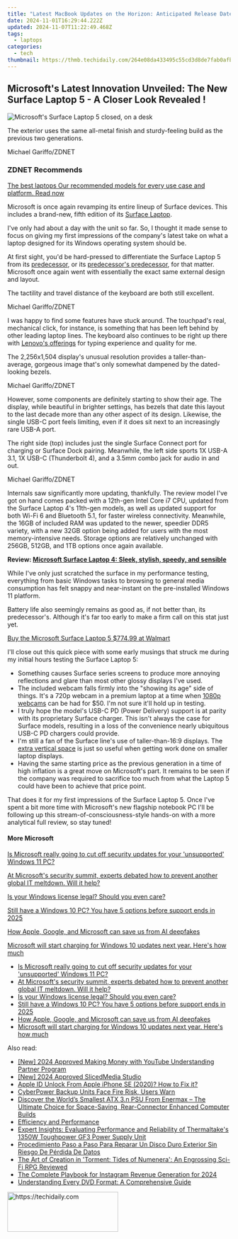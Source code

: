 ```yaml
---
title: "Latest MacBook Updates on the Horizon: Anticipated Release Date Revealed - Source: ZDNet"
date: 2024-11-01T16:29:44.222Z
updated: 2024-11-07T11:22:49.468Z
tags:
  - laptops
categories:
  - tech
thumbnail: https://thmb.techidaily.com/264e08da433495c55cd3d8de7fab0afb684fb451a8ac533f579ade7f75a2ecaa.png
---
```


## Microsoft's Latest Innovation Unveiled: The New Surface Laptop 5 - A Closer Look Revealed !

![Microsoft's Surface Laptop 5 closed, on a desk](https://www.zdnet.com/a/img/resize/276ea535dda12fd270ac4db62d4b8e79552c9c27/2022/10/24/8cea77a1-eac3-4cb1-9764-5990a5f04327/microsoft-surface-laptop-5-closed.jpg?auto=webp&width=1280)

The exterior uses the same all-metal finish and sturdy-feeling build as the previous two generations.

Michael Gariffo/ZDNET

### **ZDNET** Recommends

[The best laptops Our recommended models for every use case and platform.  Read now](https://www.zdnet.com/article/best-laptop/)

Microsoft is once again revamping its entire lineup of Surface devices. This includes a brand-new, fifth edition of its [Surface Laptop](https://buy.geni.us/Proxy.ashx?TSID=368250&GR%5FURL=https%3A%2F%2Fwww.amazon.com%2FMicrosoft-Lightweight-Processor-Multi-Tasking-Platinum%2Fdp%2FB0B8QDBFVQ%3Ftag%3Dzd-buy-button-20%26ascsubtag%3D%5F%5FCOM%5FCLICK%5FID%5F%5F%7C5342db65-d594-4d66-a19a-ce8b07c8541f%7Cdtp&dtb=1).

I've only had about a day with the unit so far. So, I thought it made sense to focus on giving my first impressions of the company's latest take on what a laptop designed for its Windows operating system should be. 

At first sight, you'd be hard-pressed to differentiate the Surface Laptop 5 from its [predecessor](https://www.zdnet.com/product/microsoft-surface-laptop-4-13-5-ryzen-7-4980u-16-gb-ram-512-gb-ssd-english/), or its [predecessor's predecessor](https://www.zdnet.com/product/microsoft-surface-laptop-3-13-5-inch/), for that matter. Microsoft once again went with essentially the exact same external design and layout. 

The tactility and travel distance of the keyboard are both still excellent. 

Michael Gariffo/ZDNET

I was happy to find some features have stuck around. The touchpad's real, mechanical click, for instance, is something that has been left behind by other leading laptop lines. The keyboard also continues to be right up there with [Lenovo's offerings](https://www.zdnet.com/article/lenovo-thinkpad-z16-review-disappointing-webcam-great-everything-else/) for typing experience and quality for me. 

The 2,256x1,504 display's unusual resolution provides a taller-than-average, gorgeous image that's only somewhat dampened by the dated-looking bezels.

Michael Gariffo/ZDNET

However, some components are definitely starting to show their age. The display, while beautiful in brighter settings, has bezels that date this layout to the last decade more than any other aspect of its design. Likewise, the single USB-C port feels limiting, even if it does sit next to an increasingly rare USB-A port. 

The right side (top) includes just the single Surface Connect port for charging or Surface Dock pairing. Meanwhile, the left side sports 1X USB-A 3.1, 1X USB-C (Thunderbolt 4), and a 3.5mm combo jack for audio in and out.

Michael Gariffo/ZDNET

Internals saw significantly more updating, thankfully. The review model I've got on hand comes packed with a 12th-gen Intel Core i7 CPU, updated from the Surface Laptop 4's 11th-gen models, as well as updated support for both Wi-Fi 6 and Bluetooth 5.1, for faster wireless connectivity. Meanwhile, the 16GB of included RAM was updated to the newer, speedier DDR5 variety, with a new 32GB option being added for users with the most memory-intensive needs. Storage options are relatively unchanged with 256GB, 512GB, and 1TB options once again available. 

**Review: [Microsoft Surface Laptop 4: Sleek, stylish, speedy, and sensible](https://www.zdnet.com/product/microsoft-surface-laptop-4-13-5-ryzen-7-4980u-16-gb-ram-512-gb-ssd-english/)**

While I've only just scratched the surface in my performance testing, everything from basic Windows tasks to browsing to general media consumption has felt snappy and near-instant on the pre-installed Windows 11 platform. 

Battery life also seemingly remains as good as, if not better than, its predecessor's. Although it's far too early to make a firm call on this stat just yet. 

[Buy the Microsoft Surface Laptop 5 $774.99 at Walmart](https://goto.walmart.com/c/5597632/568844/9383?veh=aff&sourceid=imp_000011112222333344&u=https%3A%2F%2Fwww.walmart.com%2Fip%2F1991819172&subId1=zd-__COM_CLICK_ID__-dtp)

I'll close out this quick piece with some early musings that struck me during my initial hours testing the Surface Laptop 5:

* Something causes Surface series screens to produce more annoying reflections and glare than most other glossy displays I've used.
* The included webcam falls firmly into the "showing its age" side of things. It's a 720p webcam in a premium laptop at a time when [1080p webcams](https://www.zdnet.com/article/best-webcam/) can be had for $50\. I'm not sure it'll hold up in testing.
* I truly hope the model's USB-C PD (Power Delivery) support is at parity with its proprietary Surface charger. This isn't always the case for Surface models, resulting in a loss of the convenience nearly ubiquitous USB-C PD chargers could provide.
* I'm still a fan of the Surface line's use of taller-than-16:9 displays. The [extra vertical space](https://www.zdnet.com/home-and-office/smart-office/lg-dualup-monitor-review/) is just so useful when getting work done on smaller laptop displays.
* Having the same starting price as the previous generation in a time of high inflation is a great move on Microsoft's part. It remains to be seen if the company was required to sacrifice too much from what the Laptop 5 could have been to achieve that price point.

That does it for my first impressions of the Surface Laptop 5\. Once I've spent a bit more time with Microsoft's new flagship notebook PC I'll be following up this stream-of-consciousness-style hands-on with a more analytical full review, so stay tuned!

#### More Microsoft

[Is Microsoft really going to cut off security updates for your 'unsupported' Windows 11 PC?](https://www.zdnet.com/article/is-microsoft-really-going-to-cut-off-security-updates-for-my-unsupported-windows-11-pc/ "Is Microsoft really going to cut off security updates for your 'unsupported' Windows 11 PC?")

[At Microsoft's security summit, experts debated how to prevent another global IT meltdown. Will it help?](https://www.zdnet.com/article/at-microsofts-security-summit-experts-debated-how-to-prevent-another-global-it-meltdown-will-it-help/ "At Microsoft's security summit, experts debated how to prevent another global IT meltdown. Will it help?")

[Is your Windows license legal? Should you even care?](https://www.zdnet.com/article/is-your-windows-license-legal-should-you-even-care/ "Is your Windows license legal? Should you even care?")

[Still have a Windows 10 PC? You have 5 options before support ends in 2025](https://www.zdnet.com/article/have-a-windows-10-pc-that-cant-be-upgraded-you-have-5-options-before-support-ends-next-year/ "Still have a Windows 10 PC? You have 5 options before support ends in 2025")

[How Apple, Google, and Microsoft can save us from AI deepfakes](https://www.zdnet.com/article/how-apple-google-and-microsoft-can-save-us-from-ai-deepfakes/ "How Apple, Google, and Microsoft can save us from AI deepfakes")

[Microsoft will start charging for Windows 10 updates next year. Here's how much](https://www.zdnet.com/article/microsoft-to-start-charging-for-windows-10-updates-next-year-heres-how-much/ "Microsoft will start charging for Windows 10 updates next year. Here's how much")

* [Is Microsoft really going to cut off security updates for your 'unsupported' Windows 11 PC?](https://www.zdnet.com/article/is-microsoft-really-going-to-cut-off-security-updates-for-my-unsupported-windows-11-pc/ "Is Microsoft really going to cut off security updates for your 'unsupported' Windows 11 PC?")
* [At Microsoft's security summit, experts debated how to prevent another global IT meltdown. Will it help?](https://www.zdnet.com/article/at-microsofts-security-summit-experts-debated-how-to-prevent-another-global-it-meltdown-will-it-help/ "At Microsoft's security summit, experts debated how to prevent another global IT meltdown. Will it help?")
* [Is your Windows license legal? Should you even care?](https://www.zdnet.com/article/is-your-windows-license-legal-should-you-even-care/ "Is your Windows license legal? Should you even care?")
* [Still have a Windows 10 PC? You have 5 options before support ends in 2025](https://www.zdnet.com/article/have-a-windows-10-pc-that-cant-be-upgraded-you-have-5-options-before-support-ends-next-year/ "Still have a Windows 10 PC? You have 5 options before support ends in 2025")
* [How Apple, Google, and Microsoft can save us from AI deepfakes](https://www.zdnet.com/article/how-apple-google-and-microsoft-can-save-us-from-ai-deepfakes/ "How Apple, Google, and Microsoft can save us from AI deepfakes")
* [Microsoft will start charging for Windows 10 updates next year. Here's how much](https://www.zdnet.com/article/microsoft-to-start-charging-for-windows-10-updates-next-year-heres-how-much/ "Microsoft will start charging for Windows 10 updates next year. Here's how much")

<ins class="adsbygoogle"
     style="display:block"
     data-ad-format="autorelaxed"
     data-ad-client="ca-pub-7571918770474297"
     data-ad-slot="1223367746"></ins>

<ins class="adsbygoogle"
     style="display:block"
     data-ad-client="ca-pub-7571918770474297"
     data-ad-slot="8358498916"
     data-ad-format="auto"
     data-full-width-responsive="true"></ins>

<span class="atpl-alsoreadstyle">Also read:</span>
<div><ul>
<li><a href="https://youtube-blog.techidaily.com/024-approved-making-money-with-youtube-understanding-partner-program/"><u>[New] 2024 Approved Making Money with YouTube Understanding Partner Program</u></a></li>
<li><a href="https://youtube-docs.techidaily.com/024-approved-slicedmedia-studio/"><u>[New] 2024 Approved SlicedMedia Studio</u></a></li>
<li><a href="https://apple-account.techidaily.com/apple-id-unlock-from-apple-iphone-se-2020-how-to-fix-it-by-drfone-ios/"><u>Apple ID Unlock From Apple iPhone SE (2020)? How to Fix it?</u></a></li>
<li><a href="https://hardware-reviews.techidaily.com/cyberpower-backup-units-face-fire-risk-users-warn/"><u>CyberPower Backup Units Face Fire Risk, Users Warn</u></a></li>
<li><a href="https://hardware-reviews.techidaily.com/discover-the-worlds-smallest-atx-3n-psu-from-enermax-the-ultimate-choice-for-space-saving-rear-connector-enhanced-computer-builds/"><u>Discover the World’s Smallest ATX 3.n PSU From Enermax – The Ultimate Choice for Space-Saving, Rear-Connector Enhanced Computer Builds</u></a></li>
<li><a href="https://hardware-reviews.techidaily.com/efficiency-and-performance/"><u>Efficiency and Performance</u></a></li>
<li><a href="https://hardware-reviews.techidaily.com/expert-insights-evaluating-performance-and-reliability-of-thermaltakes-1350w-toughpower-gf3-power-supply-unit/"><u>Expert Insights: Evaluating Performance and Reliability of Thermaltake's 1350W Toughpower GF3 Power Supply Unit</u></a></li>
<li><a href="https://discover-cheats.techidaily.com/procedimiento-paso-a-paso-para-reparar-un-disco-duro-exterior-sin-riesgo-de-perdida-de-datos/"><u>Procedimiento Paso a Paso Para Reparar Un Disco Duro Exterior Sin Riesgo De Pérdida De Datos</u></a></li>
<li><a href="https://buynow-reviews.techidaily.com/the-art-of-creation-in-torment-tides-of-numenera-an-engrossing-sci-fi-rpg-reviewed/"><u>The Art of Creation in 'Torment: Tides of Numenera': An Engrossing Sci-Fi RPG Reviewed</u></a></li>
<li><a href="https://instagram-videos.techidaily.com/the-complete-playbook-for-instagram-revenue-generation-for-2024/"><u>The Complete Playbook for Instagram Revenue Generation for 2024</u></a></li>
<li><a href="https://solve-news.techidaily.com/understanding-every-dvd-format-a-comprehensive-guide/"><u>Understanding Every DVD Format: A Comprehensive Guide</u></a></li>
</ul></div>

<!-- affiliate ads begin -->
<a href="https://bluettius.sjv.io/c/5597632/2139120/17108" target="_top" id="2139120">
  <img src="//a.impactradius-go.com/display-ad/17108-2139120" border="0" alt="https://techidaily.com" width="250" height="90"/>
</a>
<img height="0" width="0" src="https://bluettius.sjv.io/i/5597632/2139120/17108" style="position:absolute;visibility:hidden;" border="0" />
<!-- affiliate ads end -->

